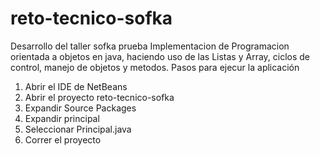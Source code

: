 # reto-tecnico-sofka
Desarrollo del taller sofka prueba
Implementacion de  Programacion orientada a objetos en java, haciendo uso de las Listas y Array, ciclos de control, manejo de objetos y metodos.
Pasos para ejecur la aplicación 
1) Abrir el IDE de NetBeans 
2) Abrir el proyecto  reto-tecnico-sofka 
3) Expandir  Source Packages 
4) Expandir principal
5) Seleccionar Principal.java
6) Correr el proyecto
